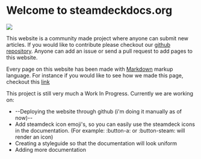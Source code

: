 # Welcome to steamdeckdocs.org

<img src="https://clan.cloudflare.steamstatic.com/images//39049601/a1aa0624727ea6fd61bd179d214eaca1904fae45.png" />

This website is a community made project where anyone can submit new articles. If you would like to contribute please checkout our [github repository](https://github.com/tuxx/steamdeckdocs). Anyone can add an issue or send a pull request to add pages to this website.

Every page on this website has been made with [Markdown](https://www.markdownguide.org/getting-started/) markup language. For instance if you would like to see how we made this page, checkout this [link](https://raw.githubusercontent.com/tuxx/steamdeckdocs/master/docs/index.md)

This project is still very much a Work In Progress. Currently we are working on:

* --Deploying the website through github (i'm doing it manually as of now)--
* Add steamdeck icon emoji's, so you can easily use the steamdeck icons in the documentation. (For example: :button-a: or :button-steam: will render an icon)
* Creating a styleguide so that the documentation will look uniform
* Adding more documentation
